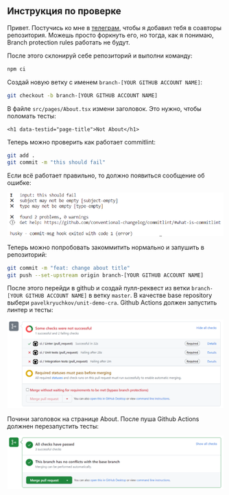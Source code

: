 ## Инструкция по проверке

Привет. Постучись ко мне в [телеграм](https://t.me/pasha_kryuchkov), чтобы я добавил тебя в соавторы репозитория. Можешь просто форкнуть его, но тогда, как я понимаю, Branch protection rules работать не будут.

После этого склонируй себе репозиторий и выполни команду:

```sh
npm ci
```

Создай новую ветку с именем `branch-[YOUR GITHUB ACCOUNT NAME]`:

```sh
git checkout -b branch-[YOUR GITHUB ACCOUNT NAME]
```

В файле `src/pages/About.tsx` измени заголовок. Это нужно, чтобы поломать тесты:

```
<h1 data-testid="page-title">Not About</h1>
```

Теперь можно проверить как работает commitlint:

```sh
git add .
git commit -m "this should fail"
```

Если всё работает правильно, то должно появиться сообщение об ошибке:

<img src="./markdown-images/1.png" alt="commitlint error message" width="600">

Теперь можно попробовать закоммитить нормально и запушить в репозиторий:

```sh
git commit -m "feat: change about title"
git push --set-upstream origin branch-[YOUR GITHUB ACCOUNT NAME]
```

После этого перейди в github и создай пулл-реквест из ветки `branch-[YOUR GITHUB ACCOUNT NAME]` в ветку `master`. В качестве base repository выбери `pavelkryuchkov/unit-demo-cra`. Github Actions должен запустить линтер и тесты:

<img src="./markdown-images/2.png" alt="pull-request message" width="800">


Почини заголовок на странице About. После пуша Github Actions должнен перезапустить тесты:

<img src="./markdown-images/3.png" alt="pull-request message" width="800">
